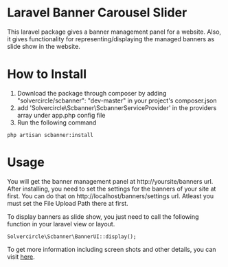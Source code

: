Laravel Banner Carousel Slider
================================
This laravel package gives a banner management panel for a website. Also, it gives functionality for representing/displaying the managed banners as slide show in the website.

How to Install
=================
1. Download the package through composer by adding "solvercircle/scbanner": "dev-master" in your project's composer.json
2. add 'Solvercircle\Scbanner\ScbannerServiceProvider' in the providers array under app.php config file
3. Run the following command
```
php artisan scbanner:install
```
Usage
=======
You will get the banner management panel at http://yoursite/banners url. After installing, you need to set the settings for the banners of your site at first. You can do that on http://localhost/banners/settings url. Atleast you must set the File Upload Path there at first.

To display banners as slide show, you just need to call the following function in your laravel view or layout.
```
Solvercircle\Scbanner\BannerUI::display();
```

To get more information including screen shots and other details, you can visit [here]( http://wordpress-expert.codeinterest.com/laravel/laravel-banner-carousel).
